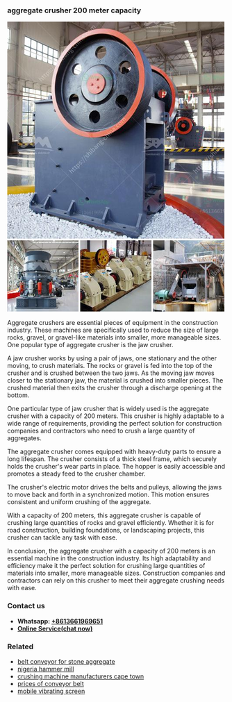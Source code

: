<h3>aggregate crusher 200 meter capacity</h3><img src='1702259944.jpg' alt=''><p>Aggregate crushers are essential pieces of equipment in the construction industry. These machines are specifically used to reduce the size of large rocks, gravel, or gravel-like materials into smaller, more manageable sizes. One popular type of aggregate crusher is the jaw crusher.</p><p>A jaw crusher works by using a pair of jaws, one stationary and the other moving, to crush materials. The rocks or gravel is fed into the top of the crusher and is crushed between the two jaws. As the moving jaw moves closer to the stationary jaw, the material is crushed into smaller pieces. The crushed material then exits the crusher through a discharge opening at the bottom.</p><p>One particular type of jaw crusher that is widely used is the aggregate crusher with a capacity of 200 meters. This crusher is highly adaptable to a wide range of requirements, providing the perfect solution for construction companies and contractors who need to crush a large quantity of aggregates.</p><p>The aggregate crusher comes equipped with heavy-duty parts to ensure a long lifespan. The crusher consists of a thick steel frame, which securely holds the crusher's wear parts in place. The hopper is easily accessible and promotes a steady feed to the crusher chamber.</p><p>The crusher's electric motor drives the belts and pulleys, allowing the jaws to move back and forth in a synchronized motion. This motion ensures consistent and uniform crushing of the aggregate.</p><p>With a capacity of 200 meters, this aggregate crusher is capable of crushing large quantities of rocks and gravel efficiently. Whether it is for road construction, building foundations, or landscaping projects, this crusher can tackle any task with ease.</p><p>In conclusion, the aggregate crusher with a capacity of 200 meters is an essential machine in the construction industry. Its high adaptability and efficiency make it the perfect solution for crushing large quantities of materials into smaller, more manageable sizes. Construction companies and contractors can rely on this crusher to meet their aggregate crushing needs with ease.</p><h3>Contact us</h3><ul><li><strong>Whatsapp:&nbsp;<a href="https://wa.me/8613661969651">+8613661969651</a></strong></li><li><a href="https://swt.shibang-china.com/?git&amp;zhl&amp;aggregate crusher 200 meter capacity"><strong>Online Service(chat now)</strong></a></li></ul><h3>Related</h3><ul><li><a href='belt conveyor for stone aggregate.md'>belt conveyor for stone aggregate</a></li><li><a href='nigeria hammer mill.md'>nigeria hammer mill</a></li><li><a href='crushing machine manufacturers cape town.md'>crushing machine manufacturers cape town</a></li><li><a href='prices of conveyor belt.md'>prices of conveyor belt</a></li><li><a href='mobile vibrating screen.md'>mobile vibrating screen</a></li></ul>